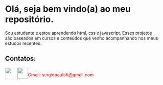 # Olá, seja bem vindo(a) ao meu repositório.

 <p>Sou estudante e estou aprendendo html, css e javascript. Esses projetos são baseados em cursos e conteúdos que venho acompanhando nos meus estudos recentes.</p>

<h2>Contatos:</h2>
 

<div style="display:flex;">
<a href="https://wa.me/985163603"><img src="https://cdn.pixabay.com/photo/2015/08/03/13/58/soon-873316_960_720.png" style="width:40px"></a>
<a href="https://www.linkedin.com/in/sergio-paulo-b01887199/"><img src="https://cdn-icons-png.flaticon.com/512/145/145807.png" style="width:35px"></a>
<p style="color: red;">Gmail: sergiopauloft@gmail.com</p>
</div>




